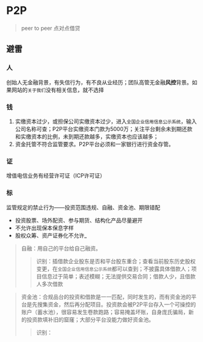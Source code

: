 # P2P
> peer to peer 点对点借贷

## 避雷
### 人
创始人无金融背景，有失信行为，有不良从业经历；团队高管无金融**风控**背景。如果网站的`关于我们`没有相关信息，就不选择

### 钱
1. 实缴资本过少，或担保公司实缴资本过少，进入`全国企业信用信息公示系统`，输入公司名称可查；P2P平台实缴资本门款为5000万；关注平台剩余未到期还款和实缴资本的比例，未到期还款越多，实缴资本也应该越多；
2. 资金托管不符合监管要求。P2P平台必须和一家银行进行资金存管。

### 证
增值电信业务有经营许可证（ICP许可证）
### 标
监管规定的禁止行为——投资范围违规、自融、资金池、期限错配

* 投资股票、场外配资、参与期货、结构化产品尽量避开
* 不允许出现保本保息字样
* 股权众筹、资产证券化不允许_

> 自融：用自己的平台给自己融资。
> > 识别：插借款企业股东是否和平台股东重合；查看当前股东历史股权变更，在`全国企业信用信息公示系统`都可以查到；不披露具体借款人；项目信息过于简单；表述模糊；无法提供交易合同；借款人少，且借款人多次借款

> 资金池：合规品台的投资和借款是一一匹配，同时发生的，而有资金池的平台是先搜集资金，然后再分配项目。投资款会被P2P平台存入一个可操控的账户（蓄水池），很容易发生卷款跑路；容易掩盖坏账，自身庞氏骗局，新的投资款填补旧的窟窿；大部分平台没能力做好资金池。
> > 识别：

>


